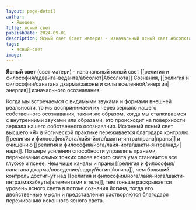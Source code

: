 ```yaml
---
layout: page-detail
author:
  - Яшодеви
title: ясный свет
publishDate: 2024-09-01
description: Ясный свет (свет матери) - изначальный ясный свет Абсолюта Сознания, изначального осознавания.
tags:
  - ясный-свет
image:
---
```

**Ясный свет** (свет матери) - изначальный ясный свет [[религия и философия/адвайта-веданта/абсолют|Абсолюта]] Сознания, [[религия и философия/санатана дхарма/законы и силы вселенной/энергия|энергия]] изначального осознавания.

Когда мы встречаемся с видимыми звуками и формами внешней реальности, то мы воспринимаем их через зеркало нашего собственного осознавания, таким же образом, когда мы сталкиваемся с внутренними звуками или образами, это происходит на поверхности зеркала нашего собственного осознавания. Исконный ясный свет высшего «Я» в йогической практике переживается благодаря контролю [[религия и философия/йога/лайя-йога/шакти-янтра/прана|праны]] и очищению [[религия и философия/йога/лайя-йога/шакти-янтра/нади|нади]]. По мере усиления способности управлять пранами, переживание самых тонких слоев ясного света ума становится все глубже и яснее. Чем чище каналы и праны [[религия и философия/санатана дхарма/поведение/садху/йогин|йогина]], чем больший контроль достигнут над [[религия и философия/йога/лайя-йога/шакти-янтра/махабхуты|элементами в теле]], тем тоньше раскрывается уровень ясного света в потоке сознания йогина, тогда его двойственные мысли и представления растворяются благодаря переживанию исконного ясного света.

